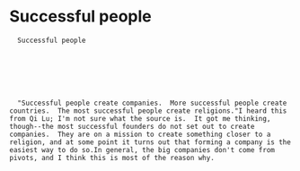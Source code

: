 # Successful people


    
  
    

    
      Successful people

      
    
  

  
    
      "Successful people create companies.  More successful people create countries.  The most successful people create religions."I heard this from Qi Lu; I'm not sure what the source is.  It got me thinking, though--the most successful founders do not set out to create companies.  They are on a mission to create something closer to a religion, and at some point it turns out that forming a company is the easiest way to do so.In general, the big companies don't come from pivots, and I think this is most of the reason why.
    
  


  
